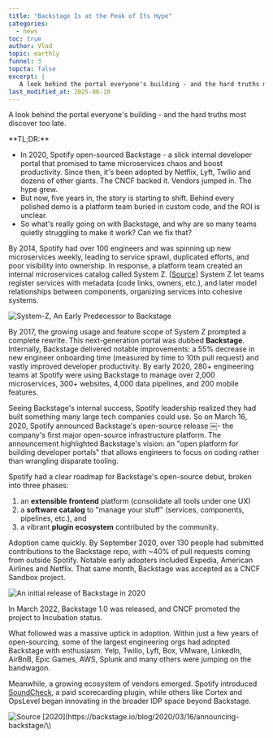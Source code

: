 ```yaml
---
title: "Backstage Is at the Peak of Its Hype"
categories:
  - news
toc: true
author: Vlad
topic: earthly
funnel: 3
topcta: false
excerpt: |
   A look behind the portal everyone's building - and the hard truths most discover too late.
last_modified_at: 2025-06-10
---
```

A look behind the portal everyone's building - and the hard truths most discover too late.

<!-- vale HouseStyle.Spacing = NO -->
<div class="notice--info">
**TL;DR:**

* In 2020, Spotify open-sourced Backstage - a slick internal developer portal that promised to tame microservices chaos and boost productivity. Since then, it's been adopted by Netflix, Lyft, Twilio and dozens of other giants. The CNCF backed it. Vendors jumped in. The hype grew.
* But now, five years in, the story is starting to shift. Behind every polished demo is a platform team buried in custom code, and the ROI is unclear.
* So what's really going on with Backstage, and why are so many teams quietly struggling to make it work? Can we fix that?

</div>

By 2014, Spotify had over 100 engineers and was spinning up new microservices weekly, leading to service sprawl, duplicated efforts, and poor visibility into ownership. In response, a platform team created an internal microservices catalog called System Z. \[[Source](https://newsletter.pragmaticengineer.com/p/backstage)\] System Z let teams register services with metadata (code links, owners, etc.), and later model relationships between components, organizing services into cohesive systems.

![System-Z, An Early Predecessor to Backstage]({{site.images}}{{page.slug}}/system-z.jpg)

By 2017, the growing usage and feature scope of System Z prompted a complete rewrite. This next-generation portal was dubbed **Backstage**. Internally, Backstage delivered notable improvements: a 55% decrease in new engineer onboarding time (measured by time to 10th pull request) and vastly improved developer productivity. By early 2020, 280+ engineering teams at Spotify were using Backstage to manage over 2,000 microservices, 300+ websites, 4,000 data pipelines, and 200 mobile features.

Seeing Backstage's internal success, Spotify leadership realized they had built something many large tech companies could use. So on March 16, 2020, Spotify announced Backstage's open-source release ￼- the company's first major open-source infrastructure platform. The announcement highlighted Backstage's vision: an "open platform for building developer portals" that allows engineers to focus on coding rather than wrangling disparate tooling.

Spotify had a clear roadmap for Backstage's open-source debut, broken into three phases:

1. an **extensible** **frontend** platform (consolidate all tools under one UX)
2. a **software catalog** to "manage your stuff" (services, components, pipelines, etc.), and
3. a vibrant **plugin ecosystem** contributed by the community.

Adoption came quickly. By September 2020, over 130 people had submitted contributions to the Backstage repo, with \~40% of pull requests coming from outside Spotify. Notable early adopters included Expedia, American Airlines and Netflix. That same month, Backstage was accepted as a CNCF Sandbox project.

![An initial release of Backstage in 2020]({{site.images}}{{page.slug}}/backstage-2020.png)

In March 2022, Backstage 1.0 was released, and CNCF promoted the project to Incubation status.

What followed was a massive uptick in adoption. Within just a few years of open-sourcing, some of the largest engineering orgs had adopted Backstage with enthusiasm. Yelp, Twilio, Lyft, Box, VMware, LinkedIn, AirBnB, Epic Games, AWS, Splunk and many others were jumping on the bandwagon.

Meanwhile, a growing ecosystem of vendors emerged. Spotify introduced [SoundCheck](https://backstage.spotify.com/partners/spotify/plugin/soundcheck/), a paid scorecarding plugin, while others like Cortex and OpsLevel began innovating in the broader IDP space beyond Backstage.

![Source \[2020\]\(https://backstage.io/blog/2020/03/16/announcing-backstage/\)]({{site.images}}{{page.slug}}/backstage-adoption-trend.png)
